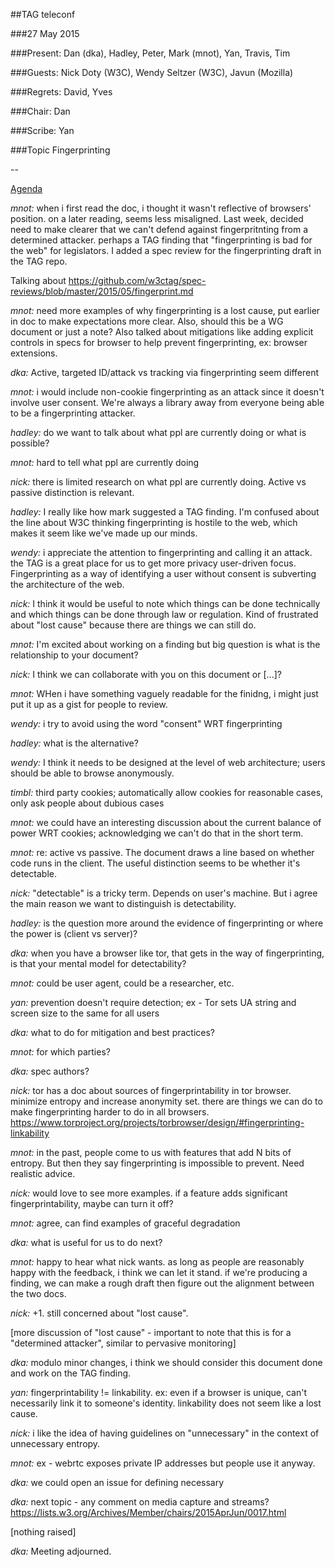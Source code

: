 ##TAG teleconf

###27 May 2015


###Present: Dan (dka), Hadley, Peter, Mark (mnot), Yan, Travis, Tim

###Guests: Nick Doty (W3C), Wendy Seltzer (W3C), Javun (Mozilla)

###Regrets: David, Yves

###Chair: Dan

###Scribe: Yan

###Topic Fingerprinting 

--

[Agenda](https://github.com/w3ctag/meetings/blob/gh-pages/2015/telcons/05-27-fingerprinting-redux-agenda.md)

*mnot:* when i first read the doc, i thought it wasn't reflective of browsers' position. on a later reading, seems less misaligned. Last week, decided need to make clearer that we can't defend against fingerpritnting from a determined attacker. perhaps a TAG finding that "fingerprinting is bad for the web" for legislators. I added a spec review for the fingerprinting draft in the TAG repo.

Talking about https://github.com/w3ctag/spec-reviews/blob/master/2015/05/fingerprint.md

*mnot:* need more examples of why fingerprinting is a lost cause, put earlier in doc to make expectations more clear. Also, should this be a WG document or just a note? Also talked about mitigations like adding explicit controls in specs for browser to help prevent fingerprinting, ex: browser extensions. 


*dka:* Active, targeted ID/attack vs tracking via fingerprinting seem different

*mnot:* i would include non-cookie fingerprinting as an attack since it doesn't involve user consent. We're always a library away from everyone being able to be a fingerprinting attacker.

*hadley:* do we want to talk about what ppl are currently doing or what is possible?

*mnot:* hard to tell what ppl are currently doing

*nick:* there is limited research on what ppl are currently doing. Active vs passive distinction is relevant.

*hadley:* I really like how mark suggested a TAG finding. I'm confused about the line about W3C thinking fingerprinting is hostile to the web, which makes it seem like we've made up our minds.

*wendy:* i appreciate the attention to fingerprinting and calling it an attack. the TAG is a great place for us to get more privacy user-driven focus. Fingerprinting as a way of identifying a user without consent is subverting the architecture of the web.

*nick:* I think it would be useful to note which things can be done technically and which things can be done through law or regulation. Kind of frustrated about "lost cause" because there are things we can still do.

*mnot:* I'm excited about working on a finding but big question is what is the relationship to your document?

*nick:* I think we can collaborate with you on this document or [...]?

*mnot:* WHen i have something vaguely readable for the finidng, i might just put it up as a gist for people to review.

*wendy:* i try to avoid using the word "consent" WRT fingerprinting

*hadley:* what is the alternative?

*wendy:* I think it needs to be designed at the level of web architecture; users should be able to browse anonymously.

*timbl:* third party cookies; automatically allow cookies for reasonable cases, only ask people about dubious cases

*mnot:* we could have an interesting discussion about the current balance of power WRT cookies; acknowledging we can't do that in the short term. 

*mnot:* re: active vs passive. The document draws a line based on whether code runs in the client. The useful distinction seems to be whether it's detectable.

*nick:* "detectable" is a tricky term. Depends on user's machine. But i agree the main reason we want to distinguish is detectability.

*hadley:* is the question more around the evidence of fingerprinting or where the power is (client vs server)?

*dka:* when you have a browser like tor, that gets in the way of fingerprinting, is that your mental model for detectability?

*mnot:* could be user agent, could be a researcher, etc.

*yan:* prevention doesn't require detection; ex - Tor sets UA string and screen size to the same for all users

*dka:* what to do for mitigation and best practices?

*mnot:* for which parties?

*dka:* spec authors?

*nick:* tor has a doc about sources of fingerprintability in tor browser. minimize entropy and increase anonymity set. there are things we can do to make fingerprinting harder to do in all browsers.  https://www.torproject.org/projects/torbrowser/design/#fingerprinting-linkability

*mnot:* in the past, people come to us with features that add N bits of entropy. But then they say fingerprinting is impossible to prevent. Need realistic advice.

*nick:* would love to see more examples. if a feature adds significant fingerprintability, maybe can turn it off?

*mnot:* agree, can find examples of graceful degradation

*dka:* what is useful for us to do next?

*mnot:* happy to hear what nick wants. as long as people are reasonably happy with the feedback, i think we can let it stand. if we're producing a finding, we can make  a rough draft then figure out the alignment between the two docs.

*nick:* +1. still concerned about "lost cause". 

[more discussion of "lost cause" - important to note that this is for a "determined attacker", similar to pervasive monitoring]

*dka:* modulo minor changes, i think we should consider this document done and work on the TAG finding.

*yan:* fingerprintability != linkability. ex: even if a browser is unique, can't necessarily link it to someone's identity. linkability does not seem like a lost cause.

*nick:* i like the idea of having guidelines on "unnecessary" in the context of unnecessary entropy.

*mnot:* ex - webrtc exposes private IP addresses but people use it anyway.

*dka:* we could open an issue for defining necessary

*dka:* next topic - any comment on media capture and streams? https://lists.w3.org/Archives/Member/chairs/2015AprJun/0017.html

[nothing raised]

*dka:* Meeting adjourned.
